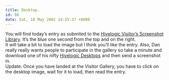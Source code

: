 ```yaml
---
title: Desktop.
id: 66
date: Sat, 18 May 2002 14:55:37 +0000
---
```


You will find today’s entry as submited to the [Hivelogic Visitor’s Screenshot Library](http://www.hivelogic.com/visitor/). It’s the blue one second from the top and on the right.  
 It will take a bit to load the image but I think you’ll like the entry. Also, Dan really really wants people to participate in the gallery so take a minute and download one of his nifty [Hivelogic Desktops](http://www.hivelogic.com/desk/) and then send a screenshot in.  
<span class="caps">Update</span>: Once you have landed at the Visitor Gallery, you have to click on the desktop image, wait for it to load, then read the entry.


